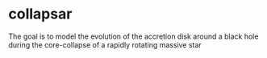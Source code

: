 # collapsar
The goal is to model the evolution of the accretion disk around a black hole during the core-collapse of a rapidly rotating massive star
